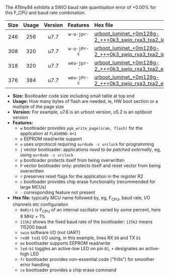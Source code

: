The ATtiny84 exhibits a SWIO baud rate quantisation error of +0.00% for this F_CPU and baud rate combination.

|Size|Usage|Version|Features|Hex file|
|:-:|:-:|:-:|:-:|:--|
|246|256|u7.7|`w-u-jpr--`|[urboot_luminet_+0m128g-2_+++0k3_swio_rxa3_txa2_led+a4.hex](https://raw.githubusercontent.com/stefanrueger/urboot.hex/main/boards/luminet/internal_oscillator/fcpu_+0m128g-2/br_+++0k3/urboot_luminet_+0m128g-2_+++0k3_swio_rxa3_txa2_led+a4.hex)|
|308|320|u7.7|`w-u-jPr-c`|[urboot_luminet_+0m128g-2_+++0k3_swio_rxa3_txa2_led+a4_fr_ce.hex](https://raw.githubusercontent.com/stefanrueger/urboot.hex/main/boards/luminet/internal_oscillator/fcpu_+0m128g-2/br_+++0k3/urboot_luminet_+0m128g-2_+++0k3_swio_rxa3_txa2_led+a4_fr_ce.hex)|
|318|320|u7.7|`weu-jpr--`|[urboot_luminet_+0m128g-2_+++0k3_swio_rxa3_txa2_ee_led+a4.hex](https://raw.githubusercontent.com/stefanrueger/urboot.hex/main/boards/luminet/internal_oscillator/fcpu_+0m128g-2/br_+++0k3/urboot_luminet_+0m128g-2_+++0k3_swio_rxa3_txa2_ee_led+a4.hex)|
|376|384|u7.7|`weu-jPr-c`|[urboot_luminet_+0m128g-2_+++0k3_swio_rxa3_txa2_ee_led+a4_fr_ce.hex](https://raw.githubusercontent.com/stefanrueger/urboot.hex/main/boards/luminet/internal_oscillator/fcpu_+0m128g-2/br_+++0k3/urboot_luminet_+0m128g-2_+++0k3_swio_rxa3_txa2_ee_led+a4_fr_ce.hex)|

- **Size:** Bootloader code size including small table at top end
- **Usage:** How many bytes of flash are needed, ie, HW boot section or a multiple of the page size
- **Version:** For example, u7.6 is an urboot version, o5.2 is an optiboot version
- **Features:**
  + `w` bootloader provides `pgm_write_page(sram, flash)` for the application at `FLASHEND-4+1`
  + `e` EEPROM read/write support
  + `u` uses urprotocol requiring `avrdude -c urclock` for programming
  + `j` vector bootloader: applications *need to be patched externally*, eg, using `avrdude -c urclock`
  + `p` bootloader protects itself from being overwritten
  + `P` vector bootloader only: protects itself and reset vector from being overwritten
  + `r` preserves reset flags for the application in the register R2
  + `c` bootloader provides chip erase functionality (recommended for large MCUs)
  + `-` corresponding feature not present
- **Hex file:** typically MCU name followed by, eg, F<sub>CPU</sub>, baud rate, I/O channels etc configuration
  + `8m0j+1` is F<sub>CPU</sub> of an internal oscillator varied by some percent, here 8 MHz + 1%
  + `115k2` shows the fixed baud rate of the bootloader: `115k2` means 115200 baud
  + `swio` software I/O (not UART)
  + `rxd0 txd1` I/O using, in this example, lines RX `D0` and TX `D1`
  + `ee` bootloader supports EEPROM read/write
  + `led-b1` toggles an active-low LED on pin `B1`, `+` designates an active-high LED
  + `fr` bootloader provides non-essential code ("frills") for smoother error handling
  + `ce` bootloader provides a chip erase command
